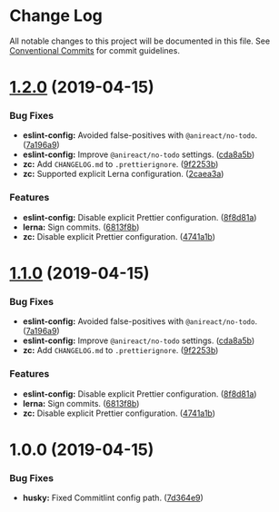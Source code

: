 # Change Log

All notable changes to this project will be documented in this file.
See [Conventional Commits](https://conventionalcommits.org) for commit guidelines.

# [1.2.0](https://github.com/anireact/zc/compare/v1.0.0...v1.2.0) (2019-04-15)


### Bug Fixes

* **eslint-config:** Avoided false-positives with `@anireact/no-todo`. ([7a196a9](https://github.com/anireact/zc/commit/7a196a9))
* **eslint-config:** Improve `@anireact/no-todo` settings. ([cda8a5b](https://github.com/anireact/zc/commit/cda8a5b))
* **zc:** Add `CHANGELOG.md` to `.prettierignore`. ([9f2253b](https://github.com/anireact/zc/commit/9f2253b))
* **zc:** Supported explicit Lerna configuration. ([2caea3a](https://github.com/anireact/zc/commit/2caea3a))


### Features

* **eslint-config:** Disable explicit Prettier configuration. ([8f8d81a](https://github.com/anireact/zc/commit/8f8d81a))
* **lerna:** Sign commits. ([6813f8b](https://github.com/anireact/zc/commit/6813f8b))
* **zc:** Disable explicit Prettier configuration. ([4741a1b](https://github.com/anireact/zc/commit/4741a1b))





# [1.1.0](https://github.com/anireact/zc/compare/v1.0.0...v1.1.0) (2019-04-15)


### Bug Fixes

* **eslint-config:** Avoided false-positives with `@anireact/no-todo`. ([7a196a9](https://github.com/anireact/zc/commit/7a196a9))
* **eslint-config:** Improve `@anireact/no-todo` settings. ([cda8a5b](https://github.com/anireact/zc/commit/cda8a5b))
* **zc:** Add `CHANGELOG.md` to `.prettierignore`. ([9f2253b](https://github.com/anireact/zc/commit/9f2253b))


### Features

* **eslint-config:** Disable explicit Prettier configuration. ([8f8d81a](https://github.com/anireact/zc/commit/8f8d81a))
* **lerna:** Sign commits. ([6813f8b](https://github.com/anireact/zc/commit/6813f8b))
* **zc:** Disable explicit Prettier configuration. ([4741a1b](https://github.com/anireact/zc/commit/4741a1b))





# 1.0.0 (2019-04-15)


### Bug Fixes

* **husky:** Fixed Commitlint config path. ([7d364e9](https://github.com/anireact/zc/commit/7d364e9))
